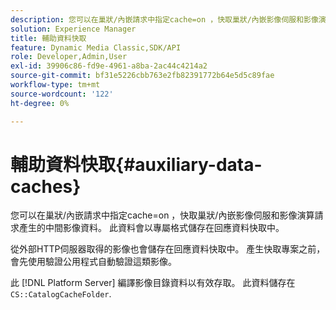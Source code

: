 ```yaml
---
description: 您可以在巢狀/內嵌請求中指定cache=on ，快取巢狀/內嵌影像伺服和影像演算請求產生的中間影像資料。 此資料會以專屬格式儲存在回應資料快取中。
solution: Experience Manager
title: 輔助資料快取
feature: Dynamic Media Classic,SDK/API
role: Developer,Admin,User
exl-id: 39906c86-fd9e-4961-a8ba-2ac44c4214a2
source-git-commit: bf31e5226cbb763e2fb82391772b64e5d5c89fae
workflow-type: tm+mt
source-wordcount: '122'
ht-degree: 0%

---
```


# 輔助資料快取{#auxiliary-data-caches}

您可以在巢狀/內嵌請求中指定cache=on ，快取巢狀/內嵌影像伺服和影像演算請求產生的中間影像資料。 此資料會以專屬格式儲存在回應資料快取中。

從外部HTTP伺服器取得的影像也會儲存在回應資料快取中。 產生快取專案之前，會先使用驗證公用程式自動驗證這類影像。

此 [!DNL Platform Server] 編譯影像目錄資料以有效存取。 此資料儲存在 `CS::CatalogCacheFolder`.

